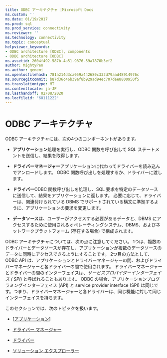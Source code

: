 ```yaml
---
title: ODBC アーキテクチャ |Microsoft Docs
ms.custom: ''
ms.date: 01/19/2017
ms.prod: sql
ms.prod_service: connectivity
ms.reviewer: ''
ms.technology: connectivity
ms.topic: conceptual
helpviewer_keywords:
- ODBC architecture [ODBC], components
- ODBC architecture [ODBC]
ms.assetid: 2604f492-587b-4a51-9876-59a7870b3ef2
author: MightyPen
ms.author: genemi
ms.openlocfilehash: 781a214d3ca059a442680c332d79aad48914976c
ms.sourcegitcommit: b87d36c46b39af8b929ad94ec707dee8800950f5
ms.translationtype: MT
ms.contentlocale: ja-JP
ms.lasthandoff: 02/08/2020
ms.locfileid: "68111222"
---
```

# <a name="odbc-architecture"></a>ODBC アーキテクチャ
ODBC アーキテクチャには、次の4つのコンポーネントがあります。  
  
-   **アプリケーション**処理を実行し、ODBC 関数を呼び出して SQL ステートメントを送信し、結果を取得します。  
  
-   **ドライバーマネージャー**アプリケーションに代わってドライバーを読み込んでアンロードします。 ODBC 関数呼び出しを処理するか、ドライバーに渡します。  
  
-   **ドライバー**ODBC 関数呼び出しを処理し、SQL 要求を特定のデータソースに送信して、結果をアプリケーションに返します。 必要に応じて、ドライバーは、関連付けられている DBMS でサポートされている構文に準拠するように、アプリケーションの要求を変更します。  
  
-   **データソース**は、ユーザーがアクセスする必要があるデータと、DBMS にアクセスするために使用されるオペレーティングシステム、DBMS、およびネットワークプラットフォーム (存在する場合) で構成されます。  
  
 ODBC アーキテクチャについては、次の点に注意してください。 1つは、複数のドライバーとデータソースが存在し、アプリケーションが複数のデータソースのデータに同時にアクセスできるようにすることです。 2つ目の方法として、ODBC API は、アプリケーションとドライバーマネージャーの間、およびドライバーマネージャーと各ドライバーの間で使用されます。 ドライバーマネージャーとドライバーの間のインターフェイスは、*サービスプロバイダーインターフェイス (* *SPI*) と呼ばれることもあります。 ODBC の場合、アプリケーションプログラミングインターフェイス (API) と service provider interface (SPI) は同じです。つまり、ドライバーマネージャーと各ドライバーは、同じ機能に対して同じインターフェイスを持ちます。  
  
 このセクションでは、次のトピックを扱います。  
  
-   [[アプリケーション]](../../odbc/reference/applications.md)  
  
-   [ドライバー マネージャー](../../odbc/reference/the-driver-manager.md)  
  
-   [ドライバー](../../odbc/reference/drivers.md)  
  
-   [ソリューション エクスプローラー](../../odbc/reference/data-sources.md)
